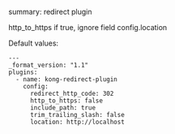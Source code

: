 

summary: redirect plugin

http_to_https if true, ignore field config.location  

Default values:  
```
---
_format_version: "1.1"
plugins:
  - name: kong-redirect-plugin
    config:
      redirect_http_code: 302
      http_to_https: false
      include_path: true
      trim_trailing_slash: false
      location: http://localhost
```
